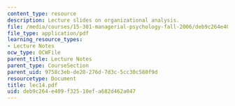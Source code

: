 ```yaml
---
content_type: resource
description: Lecture slides on organizational analysis.
file: /media/courses/15-301-managerial-psychology-fall-2006/deb9c264e409f32510efa682d462a047_lec14.pdf
file_type: application/pdf
learning_resource_types:
- Lecture Notes
ocw_type: OCWFile
parent_title: Lecture Notes
parent_type: CourseSection
parent_uid: 9758c3eb-de20-276d-7d3c-5cc30c580f9d
resourcetype: Document
title: lec14.pdf
uid: deb9c264-e409-f325-10ef-a682d462a047
---
```

